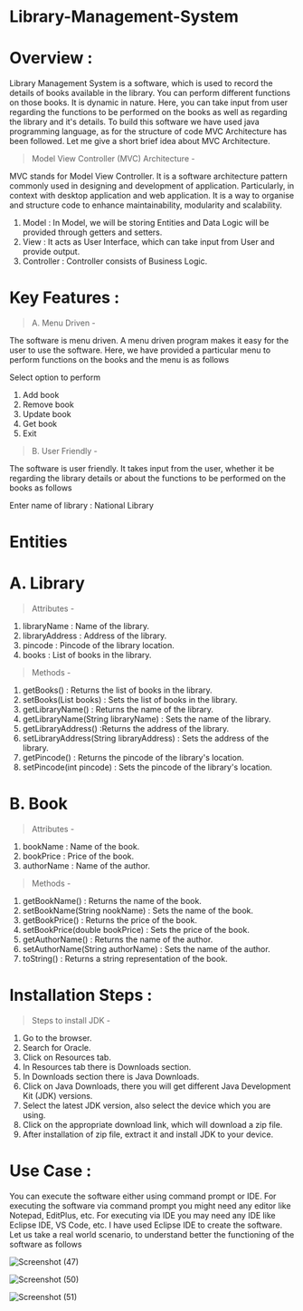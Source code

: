 # Library-Management-System
# Overview :

Library Management System is a software, which is used to record the details of books available in the library. You can perform different functions on those books. It is dynamic in nature. Here, you can take input from user regarding the functions to be performed on the books as well as regarding the library and it's details. To build this software we have used java programming language, as for the structure of code MVC Architecture has been followed. Let me give a short brief idea about MVC Architecture.

> Model View Controller (MVC) Architecture -

MVC stands for Model View Controller.
It is a software architecture pattern commonly used in designing and development of application. Particularly, in context with desktop application and web application.
It is a way to organise and structure code to enhance maintainability, modularity and scalability.
 1. Model : In Model, we will be storing Entities and Data Logic will be provided through getters and setters.
 2. View : It acts as User Interface, which can take input from User and provide output.
 3. Controller : Controller consists of Business Logic.

# Key Features :

> A. Menu Driven -

The software is menu driven. A menu driven program makes it easy for the user to use the software. Here, we have provided a particular menu to perform functions on the books and the menu is as follows

   Select option to perform
   1. Add book
   2. Remove book
   3. Update book
   4. Get book
   5. Exit

> B. User Friendly -

The software is user friendly. It takes input from the user, whether it be regarding the library details or about the functions to be performed on the books as follows

Enter name of library : National Library

# Entities

# A. Library

> Attributes -
1. libraryName : Name of the library.
2. libraryAddress : Address of the library.
3. pincode : Pincode of the library location.
4. books : List of books in the library.

> Methods -
1. getBooks() : Returns the list of books in the library.
2. setBooks(List books) : Sets the list of books in the library.
3. getLibraryName() : Returns the name of the library.
4. getLibraryName(String libraryName) : Sets the name of the library.
5. getLibraryAddress() :Returns the address of the library.
6. setLibraryAddress(String libraryAddress) : Sets the address of the library.
7. getPincode() : Returns the pincode of the library's location.
8. setPincode(int pincode) : Sets the pincode of the library's location.

# B. Book

> Attributes -
1. bookName : Name of the book.
2. bookPrice : Price of the book.
3. authorName : Name of the author.

> Methods -
1. getBookName() : Returns the name of the book.
2. setBookName(String nookName) : Sets the name of the book.
3. getBookPrice() : Returns the price of the book.
4. setBookPrice(double bookPrice) : Sets the price of the book.
5. getAuthorName() : Returns the name of the author.
6. setAuthorName(String authorName) : Sets the name of the author.
7. toString() : Returns a string representation of the book.

# Installation Steps :

> Steps to install JDK -

1. Go to the browser.
2. Search for Oracle.
3. Click on Resources tab.
4. In Resources tab there is Downloads section.
5. In Downloads section there is Java Downloads.
6. Click on Java Downloads, there you will get different Java Development Kit (JDK) versions.
7. Select the latest JDK version, also select the device which you are using.
8. Click on the appropriate download link, which will download a zip file.
9. After installation of zip file, extract it and install JDK to your device.
   
# Use Case :

You can execute the software either using command prompt or IDE. For executing the software via command prompt you might need any editor like Notepad, EditPlus, etc. For executing via IDE you may need any IDE like Eclipse IDE, VS Code, etc. I have used Eclipse IDE to create the software. Let us take a real world scenario, to understand better the functioning of the software as follows

![Screenshot (47)](https://github.com/deepshika-1234/Library-Management-System/assets/71027452/627124a7-d26a-4055-95c9-208d802e89ae)

![Screenshot (50)](https://github.com/DeepshikaMenon/Library-Management-System/assets/71027452/0b82027d-83b5-4a1a-bc86-382acf6b3a8e)

![Screenshot (51)](https://github.com/deepshika-1234/Library-Management-System/assets/71027452/937a2396-3963-42a7-82c9-bdb7750fe647)


